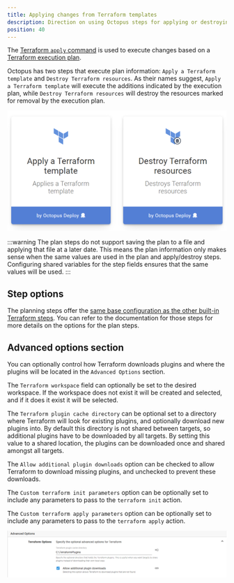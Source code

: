 ```yaml
---
title: Applying changes from Terraform templates
description: Direction on using Octopus steps for applying or destroying Terraform templates
position: 40
---
```


The [Terraform `apply` command](https://www.terraform.io/cli/commands/apply) is used to execute changes based on a [Terraform execution plan](/docs/deployments/terraform/plan-terraform/index.md).

Octopus has two steps that execute plan information: `Apply a Terraform template` and `Destroy Terraform resources`. As their names suggest, `Apply a Terraform template` will execute the additions indicated by the execution plan, while `Destroy Terraform resources` will destroy the resources marked for removal by the execution plan.

![Octopus Steps](images/octopus-terraform-apply-step.png "width=500")

:::warning
The plan steps do not support saving the plan to a file and applying that file at a later date. This means the plan information only makes sense when the same values are used in the plan and apply/destroy steps. Configuring shared variables for the step fields ensures that the same values will be used.
:::

## Step options

The planning steps offer the [same base configuration as the other built-in Terraform steps](/docs/deployments/terraform/working-with-built-in-steps/index.md). You can refer to the documentation for those steps for more details on the options for the plan steps.

## Advanced options section

You can optionally control how Terraform downloads plugins and where the plugins will be located in the `Advanced Options` section.

The `Terraform workspace` field can optionally be set to the desired workspace. If the workspace does not exist it will be created and selected, and if it does it exist it will be selected.

The `Terraform plugin cache directory` can be optional set to a directory where Terraform will look for existing plugins, and optionally download new plugins into. By default this directory is not shared between targets, so additional plugins have to be downloaded by all targets. By setting this value to a shared location, the plugins can be downloaded once and shared amongst all targets.

The `Allow additional plugin downloads` option can be checked to allow Terraform to download missing plugins, and unchecked to prevent these downloads.

The `Custom terraform init parameters` option can be optionally set to include any parameters to pass to the `terraform init` action.

The `Custom terraform apply parameters` option can be optionally set to include any parameters to pass to the `terraform apply` action.

![Terraform Advanced Options](/docs/deployments/terraform//images/terraform-advanced.png "width=500")